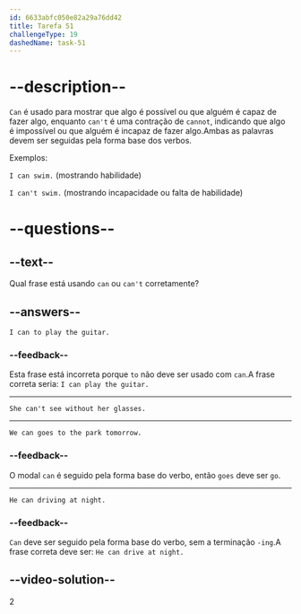 ```yaml
---
id: 6633abfc050e82a29a76dd42
title: Tarefa 51
challengeType: 19
dashedName: task-51
---
```


# --description--

`Can` é usado para mostrar que algo é possível ou que alguém é capaz de fazer algo, enquanto `can't` é uma contração de `cannot`, indicando que algo é impossível ou que alguém é incapaz de fazer algo.Ambas as palavras devem ser seguidas pela forma base dos verbos.

Exemplos:

`I can swim.` (mostrando habilidade)

`I can't swim.` (mostrando incapacidade ou falta de habilidade)

# --questions--

## --text--

Qual frase está usando `can` ou `can't` corretamente?

## --answers--

`I can to play the guitar.`

### --feedback--

Esta frase está incorreta porque `to` não deve ser usado com `can`.A frase correta seria: `I can play the guitar.`

---

`She can't see without her glasses.`

---

`We can goes to the park tomorrow.`

### --feedback--

O modal `can` é seguido pela forma base do verbo, então `goes` deve ser `go`.

---

`He can driving at night.`

### --feedback--

`Can` deve ser seguido pela forma base do verbo, sem a terminação `-ing`.A frase correta deve ser: `He can drive at night.`

## --video-solution--

2
